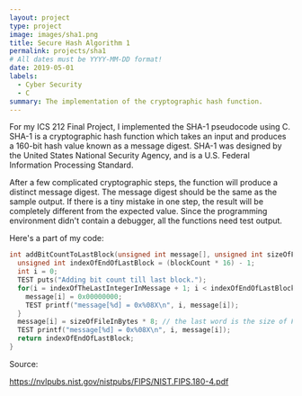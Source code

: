 ```yaml
---
layout: project
type: project
image: images/sha1.png
title: Secure Hash Algorithm 1
permalink: projects/sha1
# All dates must be YYYY-MM-DD format!
date: 2019-05-01
labels:
  - Cyber Security
  - C
summary: The implementation of the cryptographic hash function.
---
```


For my ICS 212 Final Project, I implemented the SHA-1 pseudocode using C. SHA-1 is a cryptographic hash function which takes an input and produces a 160-bit hash value known as a message digest. SHA-1 was designed by the United States National Security Agency, and is a U.S. Federal Information Processing Standard.

After a few complicated cryptographic steps, the function will produce a distinct message digest. The message digest should be the same as the sample output. If there is a tiny mistake in one step, the result will be completely different from the expected value. Since the programming environment didn't contain a debugger, all the functions need test output.

Here's a part of my code:

```C
int addBitCountToLastBlock(unsigned int message[], unsigned int sizeOfFileInBytes, int indexOfTheLastIntegerInMessage, unsigned int blockCount) {
  unsigned int indexOfEndOfLastBlock = (blockCount * 16) - 1;  
  int i = 0;
  TEST puts("Adding bit count till last block.");
  for(i = indexOfTheLastIntegerInMessage + 1; i < indexOfEndOfLastBlock; i++){
    message[i] = 0x00000000;
    TEST printf("message[%d] = 0x%08X\n", i, message[i]);
  }
  message[i] = sizeOfFileInBytes * 8; // the last word is the size of File in Bits
  TEST printf("message[%d] = 0x%08X\n", i, message[i]);
  return indexOfEndOfLastBlock;
}

```

Source:

https://nvlpubs.nist.gov/nistpubs/FIPS/NIST.FIPS.180-4.pdf
